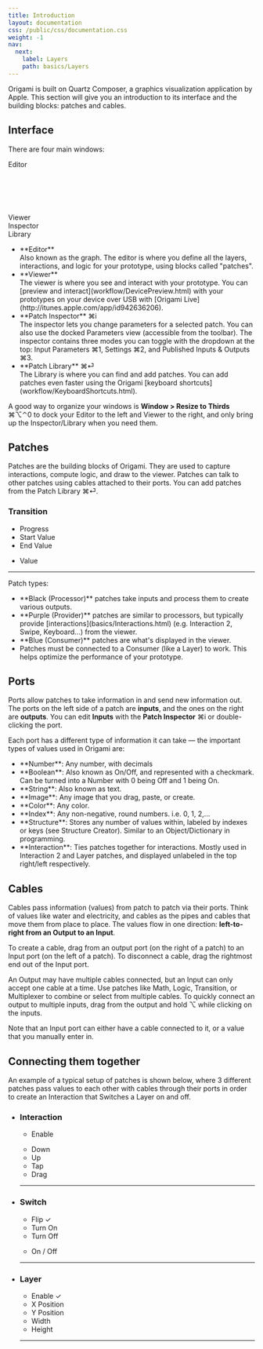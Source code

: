 ```yaml
---
title: Introduction
layout: documentation
css: /public/css/documentation.css
weight: -1
nav:
  next:
    label: Layers
    path: basics/Layers
---
```


Origami is built on Quartz Composer, a graphics visualization application by Apple. This section will give you an introduction to its interface and the building blocks: patches and cables.

## Interface

  There are four main windows:
  <div class="interface-preview">
    <div class="interface-editor interface-window">
      <div class="interface-toolbar full">Editor</div>
      <div class="cable" style="top: 49px; left: 120px; width: 120px; height: 1px;"></div>
      <div class="patch producer" style="top: 40px; left: 110px;"></div>
      <div class="patch processor" style="top: 40px; left: 160px; width: 60px; height: 30px;"></div>
      <div class="patch consumer" style="top: 40px; left: 230px; height: 60px;"></div>
    </div>
    <div class="interface-viewer interface-window">
      <div class="interface-toolbar full">Viewer</div>
      <div class="interface-viewer-phone">
      <div class="interface-viewer-phone-screen"></div>
      </div>
    </div>
    <div class="interface-inspector interface-window">
      <div class="interface-toolbar">Inspector</div>
      <div class="interface-inspector-input interface-input"></div>
      <div class="interface-inspector-input interface-input"></div>
      <div class="interface-inspector-input interface-input"></div>
      <div class="interface-inspector-input interface-input"></div>
      <div class="interface-inspector-input interface-input"></div>
    </div>
    <div class="interface-library interface-window">
      <div class="interface-toolbar">Library</div>
      <div class="interface-library-list interface-input"></div>
      <div class="interface-library-docs interface-input"></div>
      <div class="interface-library-search interface-input"></div>
    </div>
  </div>
  <ul class="bulleted-list">
  <li>**Editor**
    <br>
    Also known as the graph. The editor is where you define all the layers, interactions, and logic for your prototype, using blocks called "patches".</li>
  <li>**Viewer**
    <br>
    The viewer is where you see and interact with your prototype. You can [preview and interact](workflow/DevicePreview.html) with your prototypes on your device over USB with [Origami Live](http://itunes.apple.com/app/id942636206).
  </li>
  <li>**Patch Inspector** <span class="key modifier inline">&#8984;</span><span class="key letter inline">i</span>
    <br>
    The inspector lets you change parameters for a selected patch. You can also use the docked Parameters view (accessible from the toolbar). The inspector contains three modes you can toggle with the dropdown at the top: Input Parameters <span class="key modifier inline">&#8984;</span><span class="key letter inline">1</span>, Settings <span class="key modifier inline">&#8984;</span><span class="key letter inline">2</span>, and Published Inputs & Outputs <span class="key modifier inline">&#8984;</span><span class="key letter inline">3</span>.
  </li>
  <li>**Patch Library** <span class="key modifier inline">&#8984;</span><span class="key letter inline">&#9166;</span>
    <br>
    The Library is where you can find and add patches. You can add patches even faster using the Origami [keyboard shortcuts](workflow/KeyboardShortcuts.html).
  </li>
  </ul>

  A good way to organize your windows is **Window > Resize to Thirds** <span class="key modifier inline">&#8984;</span><span class="key modifier inline">&#8997;</span><span class="key modifier inline">&#8963;</span><span class="key letter inline">0</span> to dock your Editor to the left and Viewer to the right, and only bring up the Inspector/Library when you need them.

## Patches
  Patches are the building blocks of Origami. They are used to capture interactions, compute logic, and draw to the viewer. Patches can talk to other patches using cables attached to their ports. You can add patches from the Patch Library <span class="key modifier inline">&#8984;</span><span class="key letter inline">&#9166;</span>.

  <div class="patch-block">
    <div class="patch processor">
      <h3>Transition</h3>
      <ul class="inputs">
        <li>Progress</li>
        <li>Start Value</li>
        <li>End Value</li>
      </ul>
      <ul class="outputs">
        <li>Value</li>
      </ul>
      <hr>
    </div>
  </div>

  Patch types:
  <ul class="bulleted-list">
    <li>**Black (Processor)** patches take inputs and process them to create various outputs.</li>
    <li>**Purple (Provider)** patches are similar to processors, but typically provide [interactions](basics/Interactions.html) (e.g. Interaction 2, Swipe, Keyboard...) from the viewer.</li>
    <li>**Blue (Consumer)** patches are what's displayed in the viewer.</li>
    <li>Patches must be connected to a Consumer (like a Layer) to work. This helps optimize the performance of your prototype.</li>
  </ul>

## Ports
  Ports allow patches to take information in and send new information out. The ports on the left side of a patch are **inputs**, and the ones on the right are **outputs**. You can edit **Inputs** with the **Patch Inspector** <span class="key modifier inline">&#8984;</span><span class="key letter inline">i</span> or double-clicking the port.
  
  Each port has a different type of information it can take &mdash; the important types of values used in Origami are:
  <ul class="bulleted-list">
    <li>**Number**: Any number, with decimals</li>
    <li>**Boolean**: Also known as On/Off, and represented with a checkmark. Can be turned into a Number with 0 being Off and 1 being On.</li>
    <li>**String**: Also known as text.</li>
    <li>**Image**: Any image that you drag, paste, or create.</li>
    <li>**Color**: Any color.</li>
    <li>**Index**: Any non-negative, round numbers. i.e. 0, 1, 2,...</li>
    <li>**Structure**: Stores any number of values within, labeled by indexes or keys (see Structure Creator). Similar to an Object/Dictionary in programming.</li>
    <li>**Interaction**: Ties patches together for interactions. Mostly used in Interaction 2 and Layer patches, and displayed unlabeled in the top right/left respectively.</li>
  </ul>

## Cables
  Cables pass information (values) from patch to patch via their ports. Think of values like water and electricity, and cables as the pipes and cables that move them from place to place. The values flow in one direction: **left-to-right from an Output to an Input**.

  To create a cable, drag from an output port (on the right of a patch) to an Input port (on the left of a patch). To disconnect a cable, drag the rightmost end out of the Input port.

  An Output may have multiple cables connected, but an Input can only accept one cable at a time. Use patches like Math, Logic, Transition, or Multiplexer to combine or select from multiple cables. To quickly connect an output to multiple inputs, drag from the output and hold <span class="key modifier inline">&#8997;</span> while clicking on the inputs.
  
  Note that an Input port can either have a cable connected to it, or a value that you manually enter in.

## Connecting them together
  An example of a typical setup of patches is shown below, where 3 different patches pass values to each other with cables through their ports in order to create an Interaction that Switches a Layer on and off.

  <ul class="patch-chain">
    <li>
      <div class="patch-block">
        <div class="patch producer">
          <h3>Interaction</h3>
          <ul class="inputs">
            <li>Enable</li>
          </ul>
          <ul class="outputs">
            <li>Down</li>
            <li>Up</li>
            <li>Tap</li>
            <li>Drag</li>
            <div class="cable"></div>
          </ul>
          <hr>
        </div>
      </div>
    </li>
    <li>
      <div class="patch-block">
        <div class="patch processor">
          <h3>Switch</h3>
          <ul class="inputs">
            <li>Flip <span class="patch-value">&#10003;</span></li>
            <li>Turn On</li>
            <li>Turn Off</li>
          </ul>
          <ul class="outputs">
            <li>On / Off</li>
            <div class="cable"></div>
          </ul>
          <hr>
        </div>
      </div>
    </li>
    <li>
      <div class="patch-block">
        <div class="patch consumer">
          <h3>Layer</h3>
          <ul class="inputs">
            <li>Enable <span class="patch-value">&#10003;</span></li>
            <li>X Position</li>
            <li>Y Position</li>
            <li>Width</li>
            <li>Height</li>
          </ul>
          <hr>
        </div>
      </div>
    </li>
  </ul>
